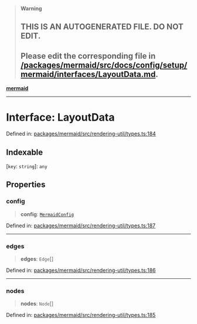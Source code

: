 > **Warning**
>
> ## THIS IS AN AUTOGENERATED FILE. DO NOT EDIT.
>
> ## Please edit the corresponding file in [/packages/mermaid/src/docs/config/setup/mermaid/interfaces/LayoutData.md](../../../../../packages/mermaid/src/docs/config/setup/mermaid/interfaces/LayoutData.md).

[**mermaid**](../../README.md)

---

# Interface: LayoutData

Defined in: [packages/mermaid/src/rendering-util/types.ts:184](https://github.com/mermaid-js/mermaid/blob/master/packages/mermaid/src/rendering-util/types.ts#L184)

## Indexable

\[`key`: `string`]: `any`

## Properties

### config

> **config**: [`MermaidConfig`](MermaidConfig.md)

Defined in: [packages/mermaid/src/rendering-util/types.ts:187](https://github.com/mermaid-js/mermaid/blob/master/packages/mermaid/src/rendering-util/types.ts#L187)

---

### edges

> **edges**: `Edge`\[]

Defined in: [packages/mermaid/src/rendering-util/types.ts:186](https://github.com/mermaid-js/mermaid/blob/master/packages/mermaid/src/rendering-util/types.ts#L186)

---

### nodes

> **nodes**: `Node`\[]

Defined in: [packages/mermaid/src/rendering-util/types.ts:185](https://github.com/mermaid-js/mermaid/blob/master/packages/mermaid/src/rendering-util/types.ts#L185)
